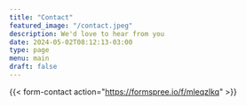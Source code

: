 ```yaml
---
title: "Contact"
featured_image: "/contact.jpeg"
description: We'd love to hear from you
date: 2024-05-02T08:12:13-03:00
type: page
menu: main
draft: false
---
```


{{< form-contact action="https://formspree.io/f/mleqzlkq" >}}
